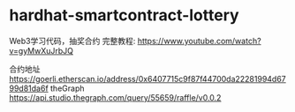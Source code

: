 # hardhat-smartcontract-lottery
Web3学习代码，抽奖合约
完整教程: https://www.youtube.com/watch?v=gyMwXuJrbJQ

合约地址 https://goerli.etherscan.io/address/0x6407715c9f87f44700da22281994d6799d81da6f
theGraph https://api.studio.thegraph.com/query/55659/raffle/v0.0.2